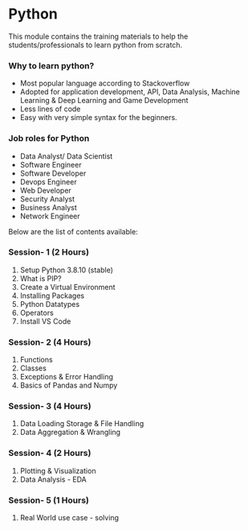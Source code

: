 # Python

This module contains the training materials to help the students/professionals to learn python from scratch. 

### Why to learn python?
- Most popular language according to Stackoverflow
- Adopted for application development, API, Data Analysis, Machine Learning & Deep Learning and Game Development
- Less lines of code
- Easy with very simple syntax for the beginners. 

### Job roles for Python
- Data Analyst/ Data Scientist
- Software Engineer
- Software Developer
- Devops Engineer
- Web Developer
- Security Analyst
- Business Analyst
- Network Engineer

Below are the list of contents available:

### Session- 1 (2 Hours)
1. Setup Python 3.8.10 (stable)
2. What is PIP?
3. Create a Virtual Environment
4. Installing Packages
5. Python Datatypes
6. Operators
7. Install VS Code

### Session- 2 (4 Hours)
1. Functions
2. Classes
3. Exceptions & Error Handling
4. Basics of Pandas and Numpy

### Session- 3 (4 Hours)
1. Data Loading Storage & File Handling
2. Data Aggregation & Wrangling

### Session- 4 (2 Hours)
1. Plotting & Visualization
2. Data Analysis - EDA

### Session- 5 (1 Hours)
1. Real World use case - solving 



